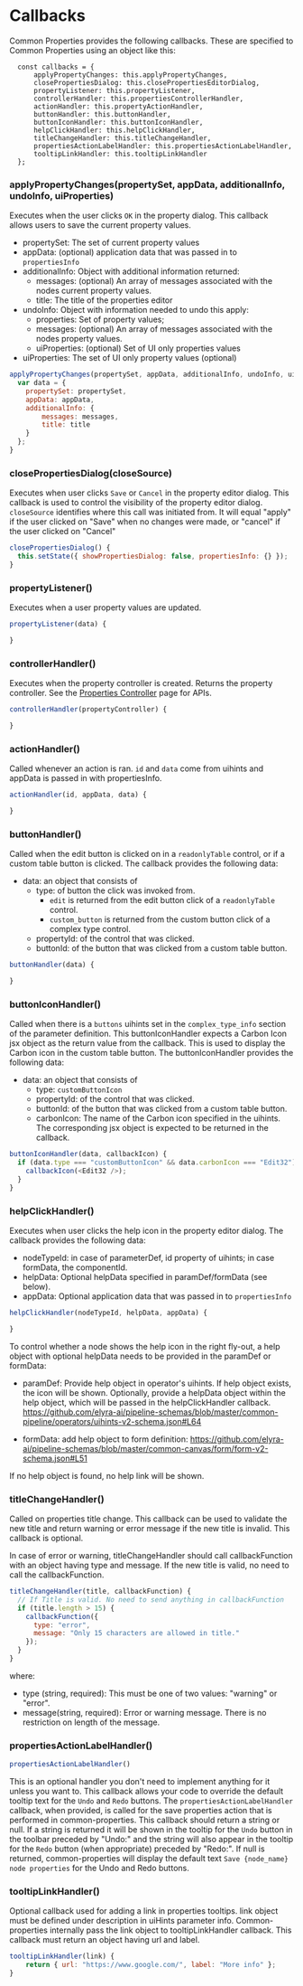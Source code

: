 # Callbacks

Common Properties provides the following callbacks. These are specified to Common Properties using an object like this:

```
  const callbacks = {
      applyPropertyChanges: this.applyPropertyChanges,
      closePropertiesDialog: this.closePropertiesEditorDialog,
      propertyListener: this.propertyListener,
      controllerHandler: this.propertiesControllerHandler,
      actionHandler: this.propertyActionHandler,
      buttonHandler: this.buttonHandler,
      buttonIconHandler: this.buttonIconHandler,
      helpClickHandler: this.helpClickHandler,
      titleChangeHandler: this.titleChangeHandler,
      propertiesActionLabelHandler: this.propertiesActionLabelHandler,
      tooltipLinkHandler: this.tooltipLinkHandler
  };
```

### applyPropertyChanges(propertySet, appData, additionalInfo, undoInfo, uiProperties)
Executes when the user clicks `OK` in the property dialog.  This callback allows users to save the current property values.

- propertySet: The set of current property values
- appData: (optional) application data that was passed in to `propertiesInfo`
- additionalInfo: Object with additional information returned:
     - messages: (optional) An array of messages associated with the nodes current property values.
     - title: The title of the properties editor
- undoInfo: Object with information needed to undo this apply:
     - properties: Set of property values;
     - messages: (optional) An array of messages associated with the nodes property values.
     - uiProperties: (optional) Set of UI only properties values
- uiProperties: The set of UI only property values (optional)

```js
applyPropertyChanges(propertySet, appData, additionalInfo, undoInfo, uiProperties) {
  var data = {
    propertySet: propertySet,
    appData: appData,
    additionalInfo: {
        messages: messages,
        title: title
    }
  };
}
```

### closePropertiesDialog(closeSource)
Executes when user clicks `Save` or `Cancel` in the property editor dialog.  This callback is used to control the visibility of the property editor dialog. `closeSource` identifies where this call was initiated from. It will equal "apply" if the user clicked on "Save" when no changes were made, or "cancel" if the user clicked on "Cancel"

```js
closePropertiesDialog() {
  this.setState({ showPropertiesDialog: false, propertiesInfo: {} });
}
```

### propertyListener()
Executes when a user property values are updated.

```js
propertyListener(data) {

}
```

### controllerHandler()
Executes when the property controller is created.  Returns the property controller.  See the [Properties Controller](04.07-properties-controller.md) page for APIs.

```js
controllerHandler(propertyController) {

}
```

### actionHandler()
Called whenever an action is ran.  `id` and `data` come from uihints and appData is passed in with propertiesInfo.

```js
actionHandler(id, appData, data) {

}
```

### buttonHandler()
Called when the edit button is clicked on in a `readonlyTable` control, or if a custom table button is clicked. The callback provides the following data:

- data: an object that consists of
    - type: of button the click was invoked from.
        - `edit` is returned from the edit button click of a `readonlyTable` control.
        - `custom_button` is returned from the custom button click of a complex type control.
    - propertyId: of the control that was clicked.
    - buttonId: of the button that was clicked from a custom table button.

```js
buttonHandler(data) {

}
```

### buttonIconHandler()
Called when there is a `buttons` uihints set in the `complex_type_info` section of the parameter definition. This buttonIconHandler expects a Carbon Icon jsx object as the return value from the callback. This is used to display the Carbon icon in the custom table button. The buttonIconHandler provides the following data:

- data: an object that consists of
    - type: `customButtonIcon`
    - propertyId: of the control that was clicked.
    - buttonId: of the button that was clicked from a custom table button.
    - carbonIcon: The name of the Carbon icon specified in the uihints. The corresponding jsx object is expected to be returned in the callback.

```js
buttonIconHandler(data, callbackIcon) {
  if (data.type === "customButtonIcon" && data.carbonIcon === "Edit32") {
    callbackIcon(<Edit32 />);
  }
}
```

### helpClickHandler()
Executes when user clicks the help icon in the property editor dialog. The callback provides the following data:

- nodeTypeId: in case of parameterDef, id property of uihints; in case formData, the componentId.
- helpData: Optional helpData specified in paramDef/formData (see below).
- appData: Optional application data that was passed in to `propertiesInfo`
```js
helpClickHandler(nodeTypeId, helpData, appData) {

}
```
To control whether a node shows the help icon in the right fly-out, a help object with optional helpData needs to be provided in the paramDef or formData:
- paramDef: Provide help object in operator's uihints. If help object exists, the icon will be shown. Optionally, provide a helpData object within the help object, which will be passed in the helpClickHandler callback.
  https://github.com/elyra-ai/pipeline-schemas/blob/master/common-pipeline/operators/uihints-v2-schema.json#L64

- formData: add help object to form definition: https://github.com/elyra-ai/pipeline-schemas/blob/master/common-canvas/form/form-v2-schema.json#L51

If no help object is found, no help link will be shown.


### titleChangeHandler()
Called on properties title change. This callback can be used to validate the new title and return warning or error message if the new title is invalid. This callback is optional.

In case of error or warning, titleChangeHandler should call callbackFunction with an object having type and message. If the new title is valid, no need to call the callbackFunction.
```js
titleChangeHandler(title, callbackFunction) {
  // If Title is valid. No need to send anything in callbackFunction
  if (title.length > 15) {
    callbackFunction({
      type: "error",
      message: "Only 15 characters are allowed in title."
    });
  }
}
```
where:

- type (string, required): This must be one of two values: "warning" or "error".
- message(string, required): Error or warning message. There is no restriction on length of the message.


### propertiesActionLabelHandler()
```js
propertiesActionLabelHandler()
```
This is an optional handler you don't need to implement anything for it unless you want to. This callback allows your code to override the default tooltip text for the `Undo` and `Redo` buttons.
The `propertiesActionLabelHandler` callback, when provided, is called for the save properties action that is performed in common-properties. This callback should return a string or null. If a string is returned it will be shown in the tooltip for the `Undo` button in the toolbar preceded by "Undo:" and the string will also appear in the tooltip for the `Redo` button (when appropriate) preceded by "Redo:". If null is returned, common-properties will display the default text `Save {node_name} node properties` for the Undo and Redo buttons.


### tooltipLinkHandler()
Optional callback used for adding a link in properties tooltips. link object must be defined under description in uiHints parameter info. Common-properties internally pass the link object to tooltipLinkHandler callback.
This callback must return an object having url and label.

```js
tooltipLinkHandler(link) {
	return { url: "https://www.google.com/", label: "More info" };
}
```

